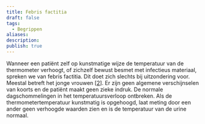 ```yaml
---
title: Febris factitia
draft: false
tags:
  - Begrippen
aliases: 
description: 
publish: true
---
```



Wanneer een patiënt zelf op kunstmatige wijze de temperatuur van de thermometer verhoogt, of zichzelf bewust besmet met infectieus materiaal, spreken we van febris factitia. Dit doet zich slechts bij uitzondering voor. Meestal betreft het jonge vrouwen [[2](https://www.ncbi.nlm.nih.gov/pmc/articles/PMC7123679/#CR2)]. Er zijn geen algemene verschijnselen van koorts en de patiënt maakt geen zieke indruk. De normale dagschommelingen in het temperatuursverloop ontbreken. Als de thermometertemperatuur kunstmatig is opgehoogd, laat meting door een ander geen verhoogde waarden zien en is de temperatuur van de urine normaal.

